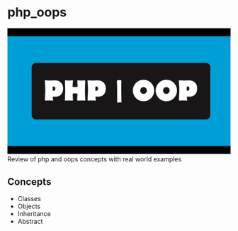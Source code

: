 # php_oops
![GitHub Logo](/images/php_oop.jpeg)
Review of php and oops concepts with real world examples

## Concepts
* Classes
* Objects
* Inheritance
* Abstract 
